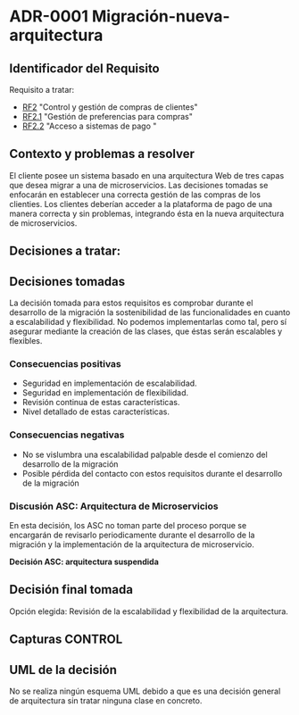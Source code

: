 # ADR-0001 Migración-nueva-arquitectura

## Identificador del Requisito

Requisito a tratar: 
* [RF2](https://github.com/kikmar/DAS-GRUPO-8/blob/feature/Semana2/Semana%202/Requisitos/rf2.md) "Control y gestión de compras de clientes" 
* [RF2.1](https://github.com/kikmar/DAS-GRUPO-8/blob/feature/Semana2/Semana%202/Requisitos/rf2.1.md) "Gestión de preferencias para compras"
* [RF2.2](https://github.com/kikmar/DAS-GRUPO-8/blob/feature/Semana2/Semana%202/Requisitos/rf2.2.md) "Acceso a sistemas de pago "

## Contexto y problemas a resolver

El cliente posee un sistema basado en una arquitectura Web de tres capas que desea migrar a una de microservicios. Las decisiones tomadas
se enfocarán en establecer una correcta gestión de las compras de los clienties. Los clientes deberían acceder a la plataforma de pago de una manera correcta y sin problemas,
integrando ésta en la nueva arquitectura de microservicios.

## Decisiones a tratar:



## Decisiones tomadas

La decisión tomada para estos requisitos es comprobar durante el desarrollo de la migración la sostenibilidad de las funcionalidades en cuanto a escalabilidad
y flexibilidad. No podemos implementarlas como tal, pero sí asegurar mediante la creación de las clases, que éstas serán escalables y flexibles.

### Consecuencias positivas <!-- optional -->

* Seguridad en implementación de escalabilidad.
* Seguridad en implementación de flexibilidad.
* Revisión continua de estas características.
* Nivel detallado de estas características.


### Consecuencias negativas <!-- optional -->

* No se vislumbra una escalabilidad palpable desde el comienzo del desarrollo de la migración
* Posible pérdida del contacto con estos requisitos durante el desarrollo de la migración

### Discusión ASC: Arquitectura de Microservicios

En esta decisión, los ASC no toman parte del proceso porque se encargarán de revisarlo periodicamente durante el desarrollo de la migración y la implementación
de la arquitectura de microservicio.

**Decisión ASC: arquitectura suspendida**

## Decisión final tomada

Opción elegida: Revisión de la escalabilidad y flexibilidad de la arquitectura.

## Capturas CONTROL 

## UML de la decisión

No se realiza ningún esquema UML debido a que es una decisión general de arquitectura sin tratar ninguna clase en concreto.




